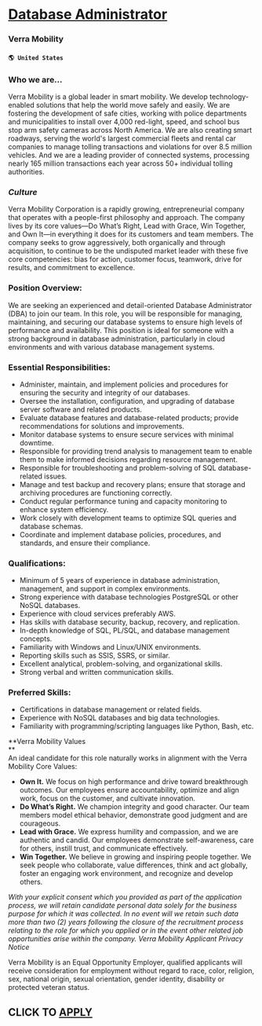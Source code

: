 # [Database Administrator](https://www.remotewlb.com/apply/database-administrator-80706)  
### Verra Mobility  
#### `🌎 United States`  

### Who we are...

Verra Mobility is a global leader in smart mobility. We develop technology-enabled solutions that help the world move safely and easily. We are fostering the development of safe cities, working with police departments and municipalities to install over 4,000 red-light, speed, and school bus stop arm safety cameras across North America. We are also creating smart roadways, serving the world's largest commercial fleets and rental car companies to manage tolling transactions and violations for over 8.5 million vehicles. And we are a leading provider of connected systems, processing nearly 165 million transactions each year across 50+ individual tolling authorities.

### _Culture_

Verra Mobility Corporation is a rapidly growing, entrepreneurial company that operates with a people-first philosophy and approach. The company lives by its core values—Do What’s Right, Lead with Grace, Win Together, and Own It—in everything it does for its customers and team members. The company seeks to grow aggressively, both organically and through acquisition, to continue to be the undisputed market leader with these five core competencies: bias for action, customer focus, teamwork, drive for results, and commitment to excellence.

### Position Overview:

We are seeking an experienced and detail-oriented Database Administrator (DBA) to join our team. In this role, you will be responsible for managing, maintaining, and securing our database systems to ensure high levels of performance and availability. This position is ideal for someone with a strong background in database administration, particularly in cloud environments and with various database management systems.

### Essential Responsibilities:

  * Administer, maintain, and implement policies and procedures for ensuring the security and integrity of our databases.
  * Oversee the installation, configuration, and upgrading of database server software and related products.
  * Evaluate database features and database-related products; provide recommendations for solutions and improvements.
  * Monitor database systems to ensure secure services with minimal downtime.
  * Responsible for providing trend analysis to management team to enable them to make informed decisions regarding resource management.
  * Responsible for troubleshooting and problem-solving of SQL database-related issues.
  * Manage and test backup and recovery plans; ensure that storage and archiving procedures are functioning correctly.
  * Conduct regular performance tuning and capacity monitoring to enhance system efficiency.
  * Work closely with development teams to optimize SQL queries and database schemas.
  * Coordinate and implement database policies, procedures, and standards, and ensure their compliance.

### Qualifications:

  * Minimum of 5 years of experience in database administration, management, and support in complex environments.
  * Strong experience with database technologies PostgreSQL or other NoSQL databases. 
  * Experience with cloud services preferably AWS.
  * Has skills with database security, backup, recovery, and replication.
  * In-depth knowledge of SQL, PL/SQL, and database management concepts.
  * Familiarity with Windows and Linux/UNIX environments.
  * Reporting skills such as SSIS, SSRS, or similar.
  * Excellent analytical, problem-solving, and organizational skills.
  * Strong verbal and written communication skills.

### Preferred Skills:

  * Certifications in database management or related fields.
  * Experience with NoSQL databases and big data technologies.
  * Familiarity with programming/scripting languages like Python, Bash, etc.

 **Verra Mobility Values  
**  
An ideal candidate for this role naturally works in alignment with the Verra Mobility Core Values:

  *  **Own It.** We focus on high performance and drive toward breakthrough outcomes. Our employees ensure accountability, optimize and align work, focus on the customer, and cultivate innovation.
  *  **Do What’s Right.** We champion integrity and good character. Our team members model ethical behavior, demonstrate good judgment and are courageous.
  *  **Lead with Grace.** We express humility and compassion, and we are authentic and candid. Our employees demonstrate self-awareness, care for others, instill trust, and communicate effectively.
  *  **Win Together.** We believe in growing and inspiring people together. We seek people who collaborate, value differences, think and act globally, foster an engaging work environment, and recognize and develop others.

 _With your explicit consent which you provided as part of the application process, we will retain candidate personal data solely for the business purpose for which it was collected. In no event will we retain such data more than two (2) years following the closure of the recruitment process relating to the role for which you applied or in the event other related job opportunities arise within the company. Verra Mobility Applicant Privacy Notice_

Verra Mobility is an Equal Opportunity Employer, qualified applicants will receive consideration for employment without regard to race, color, religion, sex, national origin, sexual orientation, gender identity, disability or protected veteran status.

  
## CLICK TO [APPLY](https://www.remotewlb.com/apply/database-administrator-80706)

